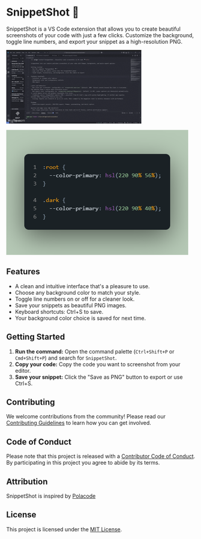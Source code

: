 # SnippetShot 📸

SnippetShot is a VS Code extension that allows you to create beautiful screenshots of your code with just a few clicks. Customize the background, toggle line numbers, and export your snippet as a high-resolution PNG.

![SnippetShot Demo](assets/demo.gif)

![Example Output](assets/demo-image.png)

## Features
- A clean and intuitive interface that's a pleasure to use.
- Choose any background color to match your style.
- Toggle line numbers on or off for a cleaner look.
- Save your snippets as beautiful PNG images.
- Keyboard shortcuts: Ctrl+S to save.
- Your background color choice is saved for next time.

## Getting Started
1.  **Run the command:** Open the command palette (`Ctrl+Shift+P` or `Cmd+Shift+P`) and search for `SnippetShot`.
2.  **Copy your code:** Copy the code you want to screenshot from your editor.
3.  **Save your snippet:** Click the "Save as PNG" button to export or use Ctrl+S.

## Contributing
We welcome contributions from the community! Please read our [Contributing Guidelines](doc/CONTRIBUTING.md) to learn how you can get involved.

## Code of Conduct
Please note that this project is released with a [Contributor Code of Conduct](doc/CODE_OF_CONDUCT.md). By participating in this project you agree to abide by its terms.

## Attribution
SnippetShot is inspired by [Polacode](https://github.com/octref/polacode)

## License
This project is licensed under the [MIT License](LICENSE).